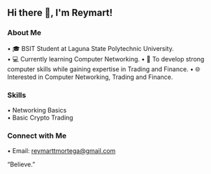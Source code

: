 ## Hi there 👋, I'm Reymart!

### About Me
• 🎓 BSIT Student at Laguna State Polytechnic University.  
• 💻 Currently learning Computer Networking.
• 🎯 To develop strong computer skills while gaining expertise in Trading and Finance.
• 🌐 Interested in Computer Networking, Trading and Finance.

### Skills
• Networking Basics  
• Basic Crypto Trading  

### Connect with Me
• Email: reymarttmortega@gmail.com 

“Believe.”
